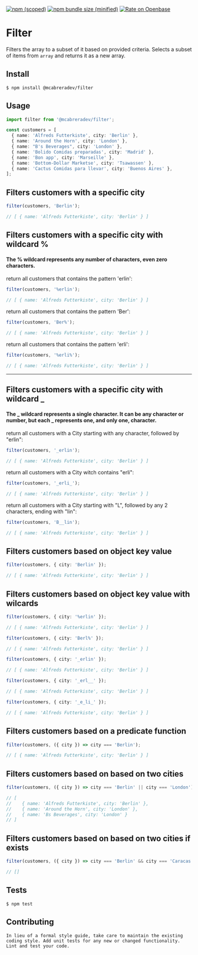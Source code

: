 [![npm (scoped)](https://img.shields.io/npm/v/@mcabreradev/filter.svg)](https://www.npmjs.com/package/@mcabreradev/filter)
[![npm bundle size (minified)](https://img.shields.io/bundlephobia/min/@mcabreradev/filter.svg)](https://www.npmjs.com/package/@mcabreradev/filter)
[![Rate on Openbase](https://badges.openbase.io/js/rating/@mcabreradev/filter.svg)](https://openbase.io/js/@mcabreradev/filter?utm_source=embedded&utm_medium=badge&utm_campaign=rate-badge)

# Filter

Filters the array to a subset of it based on provided criteria. Selects a subset of items from `array` and returns it as a new array.

## Install

```
$ npm install @mcabreradev/filter
```

## Usage

```ts
import filter from '@mcabreradev/filter';

const customers = [
  { name: 'Alfreds Futterkiste', city: 'Berlin' },
  { name: 'Around the Horn', city: 'London' },
  { name: "B's Beverages", city: 'London' },
  { name: 'Bolido Comidas preparadas', city: 'Madrid' },
  { name: 'Bon app', city: 'Marseille' },
  { name: 'Bottom-Dollar Marketse', city: 'Tsawassen' },
  { name: 'Cactus Comidas para llevar', city: 'Buenos Aires' },
];
```

## Filters customers with a specific city

```ts
filter(customers, 'Berlin');

// [ { name: 'Alfreds Futterkiste', city: 'Berlin' } ]
```

## Filters customers with a specific city with wildcard %

#### The % wildcard represents any number of characters, even zero characters.

return all customers that contains the pattern 'erlin':

```ts
filter(customers, '%erlin');

// [ { name: 'Alfreds Futterkiste', city: 'Berlin' } ]
```

return all customers that contains the pattern 'Ber':

```ts
filter(customers, 'Ber%');

// [ { name: 'Alfreds Futterkiste', city: 'Berlin' } ]
```

return all customers that contains the pattern 'erli':

```ts
filter(customers, '%erli%');

// [ { name: 'Alfreds Futterkiste', city: 'Berlin' } ]
```

---

## Filters customers with a specific city with wildcard \_

#### The _ wildcard represents a single character. It can be any character or number, but each _ represents one, and only one, character.

return all customers with a City starting with any character, followed by "erlin":

```ts
filter(customers, '_erlin');

// [ { name: 'Alfreds Futterkiste', city: 'Berlin' } ]
```

return all customers with a City witch contains "erli":

```ts
filter(customers, '_erli_');

// [ { name: 'Alfreds Futterkiste', city: 'Berlin' } ]
```

return all customers with a City starting with "L", followed by any 2 characters, ending with "lin":

```ts
filter(customers, 'B__lin');

// [ { name: 'Alfreds Futterkiste', city: 'Berlin' } ]
```

## Filters customers based on object key value

```ts
filter(customers, { city: 'Berlin' });

// [ { name: 'Alfreds Futterkiste', city: 'Berlin' } ]
```

## Filters customers based on object key value with wilcards

```ts
filter(customers, { city: '%erlin' });

// [ { name: 'Alfreds Futterkiste', city: 'Berlin' } ]
```

```ts
filter(customers, { city: 'Berl%' });

// [ { name: 'Alfreds Futterkiste', city: 'Berlin' } ]
```

```ts
filter(customers, { city: '_erlin' });

// [ { name: 'Alfreds Futterkiste', city: 'Berlin' } ]
```

```ts
filter(customers, { city: '_erl__' });

// [ { name: 'Alfreds Futterkiste', city: 'Berlin' } ]
```

```ts
filter(customers, { city: '_e_li_' });

// [ { name: 'Alfreds Futterkiste', city: 'Berlin' } ]
```

## Filters customers based on a predicate function

```ts
filter(customers, ({ city }) => city === 'Berlin');

// [ { name: 'Alfreds Futterkiste', city: 'Berlin' } ]
```

## Filters customers based on based on two cities

```ts
filter(customers, ({ city }) => city === 'Berlin' || city === 'London');

// [
//    { name: 'Alfreds Futterkiste', city: 'Berlin' },
//    { name: 'Around the Horn', city: 'London' },
//    { name: 'Bs Beverages', city: 'London' }
// ]
```

## Filters customers based on based on two cities if exists

```ts
filter(customers, ({ city }) => city === 'Berlin' && city === 'Caracas');

// []
```

## Tests

```
$ npm test
```

## Contributing

```
In lieu of a formal style guide, take care to maintain the existing coding style. Add unit tests for any new or changed functionality. Lint and test your code.
```

